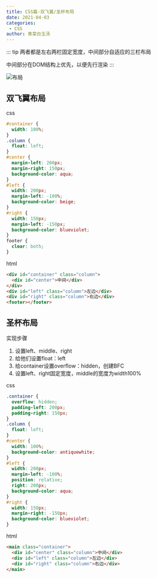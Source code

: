 ```yaml
---
title: CSS篇-双飞翼/圣杯布局
date: 2021-04-03
categories:
 - CSS
author: 青菜白玉汤
---
```


::: tip
两者都是左右两栏固定宽度，中间部分自适应的三栏布局

中间部分在DOM结构上优先，以便先行渲染
:::

<!-- more -->

![布局](https://user-gold-cdn.xitu.io/2019/9/5/16cfefeb90d9ec0b?imageView2/0/w/1280/h/960/format/webp/ignore-error/1)

## 双飞翼布局

css
```css
#container {
  width: 100%;
}
.column {
  float: left;
}
#center {
  margin-left: 200px;
  margin-right: 150px;
  background-color: aqua;
}
#left {
  width: 200px;
  margin-left: -100%;
  background-color: beige;
}
#right {
  width: 150px;
  margin-left: -150px;
  background-color: blueviolet;
}
footer {
  clear: both;
}
```

html
```html
<div id="container" class="column">
  <div id="center">中间</div>
</div>
<div id="left" class="column">左边</div>
<div id="right" class="column">右边</div>
<footer></footer>
```


## 圣杯布局

实现步骤
1. 设置left、middle、right
2. 给他们设置float：left
3. 给container设置overflow：hidden，创建BFC
4. 设置left、right固定宽度，middle的宽度为width100%


css
```css
.container {
  overflow: hidden;
  padding-left: 200px;
  padding-right: 150px;
}
.column {
  float: left;
}
#center {
  width: 100%;
  background-color: antiquewhite;
}
#left {
  width: 200px;
  margin-left: -100%;
  position: relative;
  right: 200px;
  background-color: aqua;
}
#right {
  width: 150px;
  margin-right: -150px;
  background-color: blueviolet;
}
```

html
```html
<main class="container">
  <div id="center" class="column">中间</div>
  <div id="left" class="column">左边</div>
  <div id="right" class="column">右边</div>
</main>
```